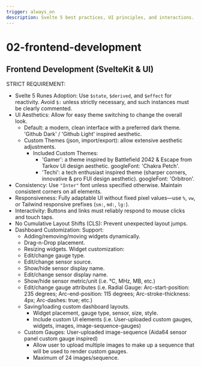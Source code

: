 ```yaml
---
trigger: always_on
description: Svelte 5 best practices, UI principles, and interactions.
---
```


# 02-frontend-development

## Frontend Development (SvelteKit & UI)

STRICT REQUIREMENT:
- Svelte 5 Runes Adoption: Use `$state`, `$derived`, and `$effect` for reactivity. Avoid `$:` unless strictly necessary, and such instances must be clearly commented.
- UI Aesthetics: Allow for easy theme switching to change the overall look.
  - Default: a modern, clean interface with a preferred dark theme. 'Github Dark' / 'Github Light' inspired aesthetic. 
  - Custom Themes (json, import/export): allow extensive aesthetic adjustments.
    - Included Custom Themes: 
      - 'Gamer': a theme inspired by Battlefield 2042 & Escape from Tarkov UI design aesthetic. googleFont: 'Chakra Petch'.
      - 'Techi': a tech enthusiast inspired theme (sharper corners, innovative & pro FUI design aesthetic). googleFont: 'Orbitron'.
- Consistency: Use `"Inter"` font unless specified otherwise. Maintain consistent corners on all elements.
- Responsiveness: Fully adaptable UI without fixed pixel values—use `%`, `vw`, or Tailwind responsive prefixes (`sm:`, `md:`, `lg:`).
- Interactivity: Buttons and links must reliably respond to mouse clicks and touch taps.
- No Cumulative Layout Shifts (CLS): Prevent unexpected layout jumps.
- Dashboard Customization: 
  Support:
  - Adding/removing/moving widgets dynamically.
  - Drag-n-Drop placement.
  - Resizing widgets.
  Widget customization:
  - Edit/change gauge type.
  - Edit/change sensor source.
  - Show/hide sensor display name.
  - Edit/change sensor display name.
  - Show/hide sensor metric/unit (i.e. ℃, MHz, MB, etc.)
  - Edit/change gauge attributes (i.e. Radial Gauge: Arc-start-position: 235 degrees; Arc-end-position: 115 degrees; Arc-stroke-thickness: 4px; Arc-dashes: true; etc.)
  - Saving/loading custom dashboard layouts.
    - Widget placement, gauge type, sensor, size, style.
    - Include custom UI elements (i.e. User-uploaded custom gauges, widgets, images, image-sequence-gauges)
  - Custom Gauges: User-uploaded image-sequence (Aida64 sensor panel custom gauge inspired)
    - Allow user to upload multiple images to make up a sequence that will be used to render custom gauges.
    - Maximum of 24 images/sequence.